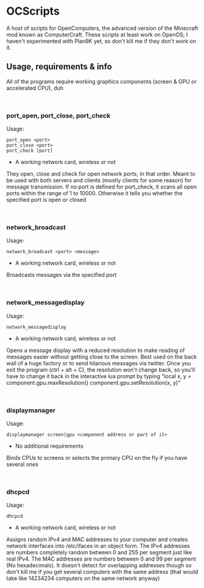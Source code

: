 # OCScripts #

A host of scripts for OpenComputers, the advanced version of the Minecraft mod known as ComputerCraft.
These scripts at least work on OpenOS; I haven't experimented with Plan9K yet, so don't kill me if they don't work on it.

## Usage, requirements & info ##

All of the programs require working graphics components (screen & GPU or accelerated CPU), duh

<br />

### port_open, port_close, port_check ###

Usage:

    port_open <port>  
    port_close <port>  
    port_check [port]

- A working network card, wireless or not

They open, close and check for open network ports, in that order.
Meant to be used with both servers and clients (mostly clients for some reason) for message transmission.
If no port is defined for port_check, it scans all open ports within the range of 1 to 10000.
Otherwise it tells you whether the specified port is open or closed

<br />

### network_broadcast ###

Usage:

    network_broadcast <port> <message>  

- A working network card, wireless or not

Broadcasts messages via the specified port

<br />

### network_messagedisplay ###

Usage:

    network_messagedisplay  

- A working network card, wireless or not

Opens a message display with a reduced resolution to make reading of messages easier without getting close to the screen.
Best used on the back wall of a huge factory or to send hilarious messages via twitter.
Once you exit the program (ctrl + alt + C), the resolution won't change back, so you'll have to change it back in the interactive lua prompt by typing "local x, y = component.gpu.maxResolution() component.gpu.setResolution(x, y)"

<br />

### displaymanager ###

Usage:

    displaymanager screen|gpu <component address or part of it>
    
- No additional requirements

Binds CPUs to screens or selects the primary CPU on the fly if you have several ones

<br />

### dhcpcd ###

Usage:

    dhcpcd
    
- A working network card, wireless or not

Assigns random IPv4 and MAC addresses to your computer and creates network interfaces into /etc/ifaces in an object form. The IPv4 addresses are numbers completely random between 0 and 255 per segment just like real IPv4. The MAC addresses are numbers between 0 and 99 per segment (No hexadecimals). It doesn't detect for overlapping addresses though so don't kill me if you get several computers with the same address (that would take like 14234234 computers on the same network anyway)
